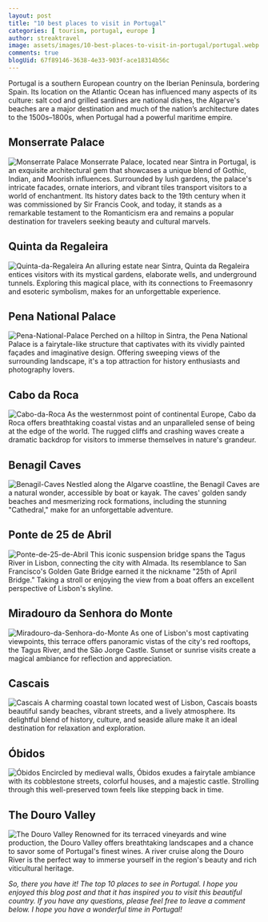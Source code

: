 ```yaml
---
layout: post
title: "10 best places to visit in Portugal"
categories: [ tourism, portugal, europe ]
author: streaktravel
image: assets/images/10-best-places-to-visit-in-portugal/portugal.webp
comments: true
blogUid: 67f89146-3638-4e33-903f-ace18314b56c
---
```


Portugal is a southern European country on the Iberian Peninsula, bordering Spain. Its location on the Atlantic Ocean has influenced many aspects of its culture: salt cod and grilled sardines are national dishes, the Algarve's beaches are a major destination and much of the nation’s architecture dates to the 1500s–1800s, when Portugal had a powerful maritime empire.

## Monserrate Palace
![Monserrate Palace](/assets/images/10-best-places-to-visit-in-portugal/monserrate_palace.webp)
Monserrate Palace, located near Sintra in Portugal, is an exquisite architectural gem that showcases a unique blend of Gothic, Indian, and Moorish influences. Surrounded by lush gardens, the palace's intricate facades, ornate interiors, and vibrant tiles transport visitors to a world of enchantment. Its history dates back to the 19th century when it was commissioned by Sir Francis Cook, and today, it stands as a remarkable testament to the Romanticism era and remains a popular destination for travelers seeking beauty and cultural marvels.

## Quinta da Regaleira
![Quinta-da-Regaleira](/assets/images/10-best-places-to-visit-in-portugal/quinta_da_regaleira.webp)
An alluring estate near Sintra, Quinta da Regaleira entices visitors with its mystical gardens, elaborate wells, and underground tunnels. Exploring this magical place, with its connections to Freemasonry and esoteric symbolism, makes for an unforgettable experience.

## Pena National Palace
![Pena-National-Palace](/assets/images/10-best-places-to-visit-in-portugal/pena_national_palace.webp)
Perched on a hilltop in Sintra, the Pena National Palace is a fairytale-like structure that captivates with its vividly painted façades and imaginative design. Offering sweeping views of the surrounding landscape, it's a top attraction for history enthusiasts and photography lovers.

## Cabo da Roca
![Cabo-da-Roca](/assets/images/10-best-places-to-visit-in-portugal/cabo_da_roca.webp)
As the westernmost point of continental Europe, Cabo da Roca offers breathtaking coastal vistas and an unparalleled sense of being at the edge of the world. The rugged cliffs and crashing waves create a dramatic backdrop for visitors to immerse themselves in nature's grandeur.

## Benagil Caves
![Benagil-Caves](/assets/images/10-best-places-to-visit-in-portugal/benagil_caves.webp)
Nestled along the Algarve coastline, the Benagil Caves are a natural wonder, accessible by boat or kayak. The caves' golden sandy beaches and mesmerizing rock formations, including the stunning "Cathedral," make for an unforgettable adventure.

## Ponte de 25 de Abril
![Ponte-de-25-de-Abril](/assets/images/10-best-places-to-visit-in-portugal/ponte_de_25_de_abril.webp)
This iconic suspension bridge spans the Tagus River in Lisbon, connecting the city with Almada. Its resemblance to San Francisco's Golden Gate Bridge earned it the nickname "25th of April Bridge." Taking a stroll or enjoying the view from a boat offers an excellent perspective of Lisbon's skyline.

## Miradouro da Senhora do Monte
![Miradouro-da-Senhora-do-Monte](/assets/images/10-best-places-to-visit-in-portugal/miradouro_da_senhora_do_monte.webp)
As one of Lisbon's most captivating viewpoints, this terrace offers panoramic vistas of the city's red rooftops, the Tagus River, and the São Jorge Castle. Sunset or sunrise visits create a magical ambiance for reflection and appreciation.

## Cascais
![Cascais](/assets/images/10-best-places-to-visit-in-portugal/cascais.webp)
A charming coastal town located west of Lisbon, Cascais boasts beautiful sandy beaches, vibrant streets, and a lively atmosphere. Its delightful blend of history, culture, and seaside allure make it an ideal destination for relaxation and exploration.

## Óbidos
![Óbidos](/assets/images/10-best-places-to-visit-in-portugal/obidos.webp)
Encircled by medieval walls, Óbidos exudes a fairytale ambiance with its cobblestone streets, colorful houses, and a majestic castle. Strolling through this well-preserved town feels like stepping back in time.

## The Douro Valley
![The Douro Valley](/assets/images/10-best-places-to-visit-in-portugal/the_douro_valley.webp)
Renowned for its terraced vineyards and wine production, the Douro Valley offers breathtaking landscapes and a chance to savor some of Portugal's finest wines. A river cruise along the Douro River is the perfect way to immerse yourself in the region's beauty and rich viticultural heritage.

_So, there you have it! The top 10 places to see in Portugal. I hope you enjoyed this blog post and that it has inspired you to visit this beautiful country. If you have any questions, please feel free to leave a comment below. I hope you have a wonderful time in Portugal!_